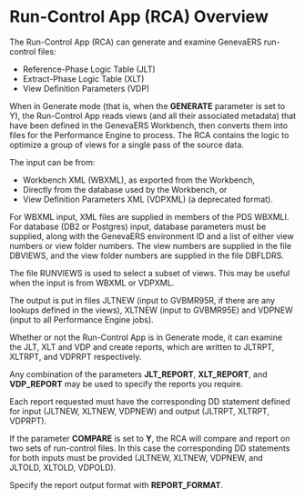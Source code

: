 # Run-Control App (RCA) Overview 

The Run-Control App (RCA) can generate and examine GenevaERS run-control files: 
- Reference-Phase Logic Table (JLT)
- Extract-Phase Logic Table (XLT)
- View Definition Parameters (VDP)

When in Generate mode (that is, when the **GENERATE** parameter is set to Y), the Run-Control App reads views (and all their associated metadata) that have been defined in the GenevaERS Workbench, then converts them into files for the Performance Engine to process. The RCA contains the logic to optimize a group of views for a single pass of the source data.

The input can be from:
- Workbench XML (WBXML), as exported from the Workbench, 
- Directly from the database used by the Workbench, or 
- View Definition Parameters XML (VDPXML) (a deprecated format). 

For WBXML input, XML files are supplied in members of the PDS WBXMLI. For database (DB2 or Postgres) input, database parameters must be supplied, along with the GenevaERS environment ID and a list of either view numbers or view folder numbers. The view numbers are supplied in the file DBVIEWS, and the view folder numbers are supplied in the file DBFLDRS.

The file RUNVIEWS is used to select a subset of views. This may be useful when the input is from WBXML or VDPXML.

The output is put in files JLTNEW (input to GVBMR95R, if there are any lookups defined in the views), XLTNEW (input to GVBMR95E) and VDPNEW (input to all Performance Engine jobs). 

Whether or not the Run-Control App is in Generate mode, it can examine the JLT, XLT and VDP and create reports, which are written to JLTRPT, XLTRPT, and VDPRPT respectively.

Any combination of the parameters **JLT_REPORT**, **XLT_REPORT**, and **VDP_REPORT** may be used to specify the reports you require.

Each report requested must have the corresponding DD statement defined for input (JLTNEW, XLTNEW, VDPNEW) and output (JLTRPT, XLTRPT, VDPRPT).

If the parameter **COMPARE** is set to **Y**, the RCA will compare and report on two sets of run-control files. In this case the corresponding DD statements for both inputs must be provided (JLTNEW, XLTNEW, VDPNEW, and JLTOLD, XLTOLD, VDPOLD).

Specify the report output format with **REPORT_FORMAT**.

